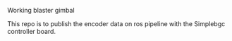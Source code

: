 Working blaster gimbal  
  
This repo is to publish the encoder data on ros pipeline with the Simplebgc controller board.  
